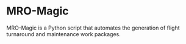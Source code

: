 # MRO-Magic
MRO-Magic is a Python script that automates the generation of flight turnaround and maintenance work packages.
